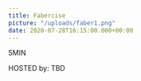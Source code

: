 ```yaml
---
title: Fabercise
picture: "/uploads/faber1.png"
date: 2020-07-28T16:15:00.000+00:00
---
```


5MIN

HOSTED by: TBD
